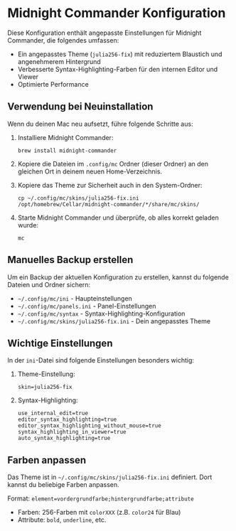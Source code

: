 # Midnight Commander Konfiguration

Diese Konfiguration enthält angepasste Einstellungen für Midnight Commander, die folgendes umfassen:

- Ein angepasstes Theme (`julia256-fix`) mit reduziertem Blaustich und angenehmerem Hintergrund
- Verbesserte Syntax-Highlighting-Farben für den internen Editor und Viewer
- Optimierte Performance

## Verwendung bei Neuinstallation

Wenn du deinen Mac neu aufsetzt, führe folgende Schritte aus:

1. Installiere Midnight Commander:
   ```
   brew install midnight-commander
   ```

2. Kopiere die Dateien im `.config/mc` Ordner (dieser Ordner) an den gleichen Ort in deinem neuen Home-Verzeichnis.

3. Kopiere das Theme zur Sicherheit auch in den System-Ordner:
   ```
   cp ~/.config/mc/skins/julia256-fix.ini /opt/homebrew/Cellar/midnight-commander/*/share/mc/skins/
   ```

4. Starte Midnight Commander und überprüfe, ob alles korrekt geladen wurde:
   ```
   mc
   ```

## Manuelles Backup erstellen

Um ein Backup der aktuellen Konfiguration zu erstellen, kannst du folgende Dateien und Ordner sichern:

- `~/.config/mc/ini` - Haupteinstellungen
- `~/.config/mc/panels.ini` - Panel-Einstellungen
- `~/.config/mc/syntax` - Syntax-Highlighting-Konfiguration
- `~/.config/mc/skins/julia256-fix.ini` - Dein angepasstes Theme

## Wichtige Einstellungen

In der `ini`-Datei sind folgende Einstellungen besonders wichtig:

1. Theme-Einstellung:
   ```
   skin=julia256-fix
   ```

2. Syntax-Highlighting:
   ```
   use_internal_edit=true
   editor_syntax_highlighting=true
   editor_syntax_highlighting_without_mouse=true
   syntax_highlighting_in_viewer=true
   auto_syntax_highlighting=true
   ```

## Farben anpassen

Das Theme ist in `~/.config/mc/skins/julia256-fix.ini` definiert. Dort kannst du beliebige Farben anpassen.

Format: `element=vordergrundfarbe;hintergrundfarbe;attribute`

- Farben: 256-Farben mit `colorXXX` (z.B. `color24` für Blau)
- Attribute: `bold`, `underline`, etc. 